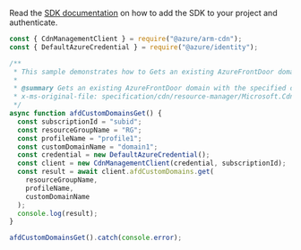 Read the [SDK documentation](https://github.com/Azure/azure-sdk-for-js/blob/%40azure%2Farm-cdn_7.0.0/sdk/cdn/arm-cdn/README.md) on how to add the SDK to your project and authenticate.

```javascript
const { CdnManagementClient } = require("@azure/arm-cdn");
const { DefaultAzureCredential } = require("@azure/identity");

/**
 * This sample demonstrates how to Gets an existing AzureFrontDoor domain with the specified domain name under the specified subscription, resource group and profile.
 *
 * @summary Gets an existing AzureFrontDoor domain with the specified domain name under the specified subscription, resource group and profile.
 * x-ms-original-file: specification/cdn/resource-manager/Microsoft.Cdn/stable/2021-06-01/examples/AFDCustomDomains_Get.json
 */
async function afdCustomDomainsGet() {
  const subscriptionId = "subid";
  const resourceGroupName = "RG";
  const profileName = "profile1";
  const customDomainName = "domain1";
  const credential = new DefaultAzureCredential();
  const client = new CdnManagementClient(credential, subscriptionId);
  const result = await client.afdCustomDomains.get(
    resourceGroupName,
    profileName,
    customDomainName
  );
  console.log(result);
}

afdCustomDomainsGet().catch(console.error);
```
